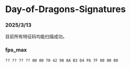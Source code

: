 # Day-of-Dragons-Signatures

### 2025/3/13

目前所有特征码均能扫描成功。

### fps_max
`?? ?? ?? ?? 00 00 70 42 98 8A B3 D4 F6 7F 00 00 80`
